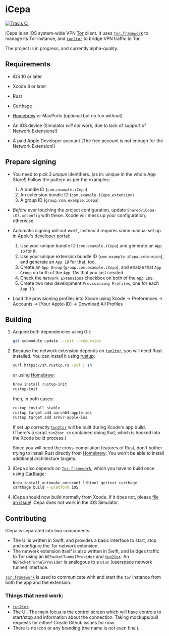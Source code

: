 # iCepa

[![Travis CI](https://img.shields.io/travis/iCepa/iCepa.svg)](https://travis-ci.org/iCepa/iCepa)

[`tun2tor`]: https://github.com/iCepa/tun2tor
[`Tor.framework`]: https://github.com/iCepa/Tor.framework
[rustup]: https://www.rustup.rs
[Homebrew]: https://brew.sh
[Carthage]: https://github.com/Carthage/Carthage

iCepa is an iOS system-wide VPN [Tor](https://www.torproject.org) client. It uses [`Tor.framework`]
to manage its Tor instance, and [`tun2tor`] to bridge VPN traffic to Tor.

The project is in progress, and currently alpha-quality.

## Requirements

- iOS 10 or later
- Xcode 8 or later
- Rust
- [Carthage]
- [Homebrew] or MacPorts (optional but no fun without)


- An iOS device (Simulator *will not* work, due to lack of support of Network Extensions!)
- A paid Apple Developer account (The free account is not enough for the Network Extension!)


## Prepare signing

- You need to pick 3 *unique* identifiers. (as in: unique in the whole App Store!)
    Follow the pattern as per the examples:

    1. A bundle ID (`com.example.iCepa`)
    2. An extension bundle ID (`com.example.iCepa.extension`)
    3. A group ID (`group.com.example.iCepa`)

- *Before* ever touching the project configuration, update `Shared/iCepa-iOS.xcconfig` with these. 
    Xcode will mess up your configuration, otherwise.

- Automatic signing *will not work*, instead it requires some manual set up in Apple's 
    [developer portal](https://developer.apple.com/account/ios/identifier/bundle):

    1. Use your unique bundle ID (`com.example.iCepa`) and generate an `App ID` for it.
    2. Use your unique extension bundle ID (`com.example.iCepa.extension`), and generate an 
        `App ID` for that, too.
    3. Create an `App Group` (`group.com.example.iCepa`), and enable that `App Group` on both of the 
        `App ID`s that you just created.
    4. Check the `Network Extensions` checkbox on both of the `App ID`s.
    5. Create two new development `Provisioning Profiles`, one for each `App ID`.

- Load the provisioning profiles into Xcode using Xcode -> Preferences -> Accounts ->
[Your Apple-ID] -> Download All Profiles


## Building

1. Acquire both dependencies using Git:

    ```sh
    git submodule update --init --recursive
    ```

2. Because the network extension depends on [`tun2tor`], you will need Rust installed. 
    You can install it using [rustup]:

    ```sh
    curl https://sh.rustup.rs -sSf | sh
    ```

    or using [Homebrew]:

    ```sh
    brew install rustup-init
    rustup-init
    ```

    then, in both cases:

    ```sh
    rustup install stable
    rustup target add aarch64-apple-ios
    rustup target add armv7-apple-ios
    ```

    If set up correctly [`tun2tor`] will be built during Xcode's app build. 
    (There's a script `tun2tor.sh` contained doing that, which is hooked into the Xcode build process.)

    Since you will need the cross-compilation features of Rust, don't bother trying to install Rust 
    directly from [Homebrew]: You won't be able to install additional architecture targets.

2. iCepa also depends on [`Tor.framework`], which you have to build once using [Carthage]:

    ```sh
    brew install automake autoconf libtool gettext carthage
    carthage build --platform iOS
    ```

3. iCepa should now build normally from Xcode. 
    If it does not, please [file an issue](https://github.com/iCepa/iCepa/issues/new)!
    iCepa does not work in the iOS Simulator.


## Contributing

iCepa is separated into two components:

- The UI is written in Swift, and provides a basic interface to start, stop and configure the Tor network extension.
- The network extension itself is also written in Swift, and bridges traffic to Tor using an `NEPacketTunnelProvider` and [`tun2tor`].
    An `NEPacketTunnelProvider` is analogous to a `utun` (userspace network tunnel) interface.

[`Tor.framework`] is used to communicate with and start the `tor` instance from both the app and the extension.

### Things that need work:
- [`tun2tor`].
- The UI. The main focus is the control screen which will have controls to start/stop and information about the connection.
    Taking mockups/pull requests for either! Create Github issues for now.
- There is no icon or any branding (the name is not even final).
